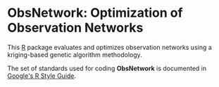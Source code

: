 ObsNetwork: Optimization of Observation Networks
================================================

This [R](http://www.r-project.org/ "R") package
evaluates and optimizes observation networks using a kriging-based genetic
algorithm methodology.

The set of standards used for coding **ObsNetwork** is documented in
[Google's R Style Guide](http://google-styleguide.googlecode.com/svn/trunk/google-r-style.html "Google's R Style Guide").

